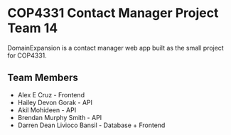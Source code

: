 # COP4331 Contact Manager Project Team 14
DomainExpansion is a contact manager web app built as the small project for COP4331.

## Team Members
* Alex E Cruz - Frontend
* Hailey Devon Gorak - API
* Akil Mohideen - API
* Brendan Murphy Smith - API
* Darren Dean Livioco Bansil - Database + Frontend